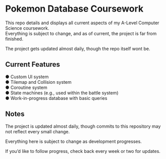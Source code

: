 # Pokemon Database Coursework

This repo details and displays all current aspects of my A-Level Computer Science coursework.\
Everything is subject to change, and as of current, the project is far from finished.

The project gets updated almost daily, though the repo itself wont be.

## Current Features
● Custom UI system\
● Tilemap and Collision system\
● Coroutine system\
● State machines (e.g., used within the battle system)\
● Work-in-progress database with basic queries

## Notes
The project is updated almost daily, though commits to this repository may not reflect every small change.

Everything here is subject to change as development progresses.

If you’d like to follow progress, check back every week or two for updates.
